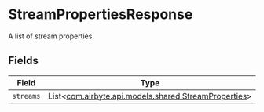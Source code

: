 # StreamPropertiesResponse

A list of stream properties.


## Fields

| Field                                                                                           | Type                                                                                            | Required                                                                                        | Description                                                                                     |
| ----------------------------------------------------------------------------------------------- | ----------------------------------------------------------------------------------------------- | ----------------------------------------------------------------------------------------------- | ----------------------------------------------------------------------------------------------- |
| `streams`                                                                                       | List<[com.airbyte.api.models.shared.StreamProperties](../../models/shared/StreamProperties.md)> | :heavy_minus_sign:                                                                              | N/A                                                                                             |